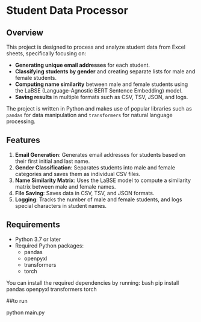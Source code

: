 # Student Data Processor

## Overview

This project is designed to process and analyze student data from Excel sheets, specifically focusing on:
- **Generating unique email addresses** for each student.
- **Classifying students by gender** and creating separate lists for male and female students.
- **Computing name similarity** between male and female students using the LaBSE (Language-Agnostic BERT Sentence Embedding) model.
- **Saving results** in multiple formats such as CSV, TSV, JSON, and logs.

The project is written in Python and makes use of popular libraries such as `pandas` for data manipulation and `transformers` for natural language processing.

## Features

1. **Email Generation**: Generates email addresses for students based on their first initial and last name.
2. **Gender Classification**: Separates students into male and female categories and saves them as individual CSV files.
3. **Name Similarity Matrix**: Uses the LaBSE model to compute a similarity matrix between male and female names.
4. **File Saving**: Saves data in CSV, TSV, and JSON formats.
5. **Logging**: Tracks the number of male and female students, and logs special characters in student names.


## Requirements
- Python 3.7 or later
- Required Python packages:
  - pandas
  - openpyxl
  - transformers
  - torch

You can install the required dependencies by running:
bash
pip install pandas openpyxl transformers torch


##to run

python main.py

